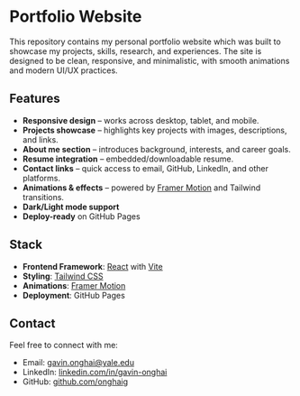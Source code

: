 # Portfolio Website

This repository contains my personal portfolio website which was built to showcase my projects, skills, research, and experiences. The site is designed to be clean, responsive, and minimalistic, with smooth animations and modern UI/UX practices.

## Features

* **Responsive design** – works across desktop, tablet, and mobile.
* **Projects showcase** – highlights key projects with images, descriptions, and links.
* **About me section** – introduces background, interests, and career goals.
* **Resume integration** – embedded/downloadable resume.
* **Contact links** – quick access to email, GitHub, LinkedIn, and other platforms.
* **Animations & effects** – powered by [Framer Motion](https://www.framer.com/motion/) and Tailwind transitions.
* **Dark/Light mode support** 
* **Deploy-ready** on GitHub Pages

## Stack

* **Frontend Framework**: [React](https://reactjs.org/) with [Vite](https://vitejs.dev/)
* **Styling**: [Tailwind CSS](https://tailwindcss.com/)
* **Animations**: [Framer Motion](https://www.framer.com/motion/)
* **Deployment**: GitHub Pages 

## Contact

Feel free to connect with me:

* Email: gavin.onghai@yale.edu
* LinkedIn: [linkedin.com/in/gavin-onghai](https://linkedin.com/in/gavin-onghai)
* GitHub: [github.com/onghaig](https://github.com/onghaig)
